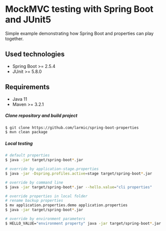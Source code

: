 # MockMVC testing with Spring Boot and JUnit5

Simple example demonstrating how Spring Boot and properties can play together.

## Used technologies

* Spring Boot >= 2.5.4
* JUnit >= 5.8.0

## Requirements

* Java 11
* Maven >= 3.2.1 

##### Clone repository and build project

```sh
$ git clone https://github.com/larmic/spring-boot-properties
$ mvn clean package
```

##### Local testing

```sh
# default properties
$ java -jar target/spring-boot*.jar

# override by application-stage.properties
$ java -jar -Dspring.profiles.active=stage target/spring-boot*.jar

# override by command line
$ java -jar target/spring-boot*.jar --hello.value="cli properties"

# override properties in local folder
# rename backup properties
$ mv application.properties.demo application.properties
$ java -jar target/spring-boot*.jar

# override by environment parameters
$ HELLO_VALUE="environment property" java -jar target/spring-boot*.jar
```
